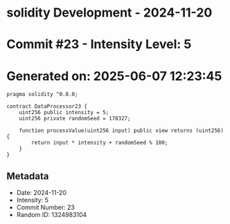 ﻿# solidity Development - 2024-11-20
# Commit #23 - Intensity Level: 5
# Generated on: 2025-06-07 12:23:45
```solidity
pragma solidity ^0.8.0;

contract DataProcessor23 {
    uint256 public intensity = 5;
    uint256 private randomSeed = 178327;

    function processValue(uint256 input) public view returns (uint256) {
        return input * intensity + randomSeed % 100;
    }
}
```
## Metadata
- Date: 2024-11-20
- Intensity: 5
- Commit Number: 23
- Random ID: 1324983104
